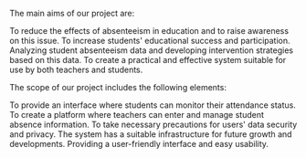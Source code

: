 The main aims of our project are:

To reduce the effects of absenteeism in education and to raise awareness on this issue.
To increase students' educational success and participation.
Analyzing student absenteeism data and developing intervention strategies based on this data.
To create a practical and effective system suitable for use by both teachers and students.

The scope of our project includes the following elements:

To provide an interface where students can monitor their attendance status.
To create a platform where teachers can enter and manage student absence information.
To take necessary precautions for users' data security and privacy.
The system has a suitable infrastructure for future growth and developments.
Providing a user-friendly interface and easy usability.
